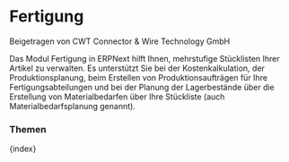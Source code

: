 <!-- add-breadcrumbs -->
# Fertigung
<span class="text-muted contributed-by">Beigetragen von CWT Connector & Wire Technology GmbH</span>

Das Modul Fertigung in ERPNext hilft Ihnen, mehrstufige Stücklisten Ihrer Artikel zu verwalten. Es unterstützt Sie bei der Kostenkalkulation, der Produktionsplanung, beim Erstellen von Produktionsaufträgen für Ihre Fertigungsabteilungen und bei der Planung der Lagerbestände über die Erstellung von Materialbedarfen über Ihre Stückliste (auch Materialbedarfsplanung genannt).

### Themen

{index}
